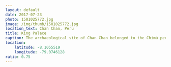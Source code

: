 ```yaml
---
layout: default
date: 2017-07-23
photo: 1501025772.jpg
image: /img/thumb/1501025772.jpg
location_text: Chan Chan, Peru
title: King Palace
caption: The archaeological site of Chan Chan belonged to the Chimú people before it fell to the Incas around 1470 AD. This picture has been taken in what used to be a temple for those people. Before being a temple, it was a King's palace. Once a king passed away, the new one had to build a new palace for himself and maintain the previous one as a temple.
location:
    latitude: -8.1055519
    longitude: -79.0746128
ratio: 0.75
---
```

